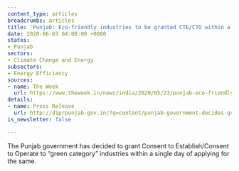 ```yaml
---
content_type: articles
breadcrumbs: articles
title: 'Punjab: Eco-friendly industries to be granted CTE/CTO within a day'
date: 2020-06-03 04:00:00 +0000
states:
- Punjab
sectors:
- Climate Change and Energy
subsectors:
- Energy Efficiency
sources:
- name: The Week
  url: https://www.theweek.in/news/india/2020/05/23/punjab-eco-friendly-industries-to-be-granted-cte-cto-within-a-day.html
details:
- name: Press Release
  url: http://diprpunjab.gov.in/?q=content/punjab-government-decides-grant-nocctecto-green-category-industries-one-day-self
is_newsletter: false

---
```

The Punjab government has decided to grant Consent to Establish/Consent to Operate to “green category” industries within a single day of applying for the same.
